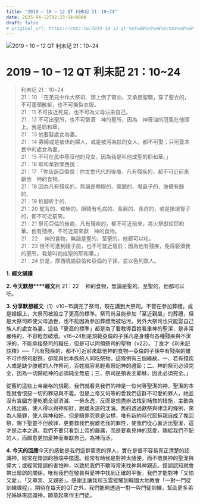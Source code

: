 ```yaml
---
title: "2019 – 10 – 12 QT 利未記 21：10~24"
date: 2025-04-12T02:23:54+0800
draft: false
# original_url: https://cmtc.tw/2019-10-12-qt-%e5%88%a9%e6%9c%aa%e8%a8%98-21%ef%bc%9a1024
---
```


![2019 – 10 – 12 QT 利未記 21：10\~24](/images/qt.jpg   "2019 – 10 – 12 QT 利未記 21：10\~24")

# 2019 – 10 – 12 QT 利未記 21：10\~24

> 利未記 21：10\~24  
> 21：10 「在弟兄中作大祭司、頭上倒了膏油、又承接聖職，穿了聖衣的，不可蓬頭散髮，也不可撕裂衣服。  
> 21：11 不可挨近死屍，也不可為父母沾染自己。  
> 21：12 不可出聖所，也不可褻瀆　神的聖所，因為　神膏油的冠冕在他頭上。我是耶和華。  
> 21：13 他要娶處女為妻。  
> 21：14 寡婦或是被休的婦人，或是被污為妓的女人，都不可娶；只可娶本民中的處女為妻。  
> 21：15 不可在民中辱沒他的兒女，因為我是叫他成聖的耶和華。」  
> 21：16 耶和華對摩西說：  
> 21：17 「你告訴亞倫說：你世世代代的後裔，凡有殘疾的，都不可近前來獻他　神的食物。  
> 21：18 因為凡有殘疾的，無論是瞎眼的、瘸腿的、塌鼻子的、肢體有餘的、  
> 21：19 折腳折手的、  
> 21：20 駝背的、矮矬的、眼睛有毛病的、長癬的、長疥的，或是損壞腎子的，都不可近前來。  
> 21：21 祭司亞倫的後裔，凡有殘疾的，都不可近前來，將火祭獻給耶和華。他有殘疾，不可近前來獻　神的食物。  
> 21：22 　神的食物，無論是聖的，至聖的，他都可以吃。  
> 21：23 但不可進到幔子前，也不可就近壇前；因為他有殘疾，免得褻瀆我的聖所。我是叫他成聖的耶和華。」  
> 21：24 於是，摩西曉諭亞倫和亞倫的子孫，並以色列眾人。

**1.** **經文誦讀**

**2. 今天默想****經文**利 21：22 　神的食物，無論是聖的，至聖的，他都可以吃。

**3. 分享默想經文**（1）v10\~15講完了祭司，現在講到大祭司。不管在參加葬禮，或是婚姻上，大祭司被設立了更高的標準。祭司尚且能參加「至近親屬」的葬禮，但是大祭司即使父母過世，也不能因為參加葬禮而被玷污。另外大祭司也只能娶自己族人的處女為妻，這些「更高的標準」都是為了要教導百姓看重神的聖潔，是非常嚴格的，不容輕忽破壞。v16\~24則是規範亞倫的子孫凡是身體有各種殘疾與不潔淨的，不能承接祭司的職任，但是可以同領祭司的聖物（v22）。丁良才《利未記註釋》──「凡有殘疾的，都不可近前來獻他神的食物—亞倫的子孫中有殘疾的雖不可作祭司獻祭，卻能與他本族的人同吃祭物。這條例有三個緣故。一、若有殘疾人或是缺少肢體的人作祭司，百姓就容易輕看祭記神的禮節；二、神的祭司必須完全，因為一切歸給神的必須純全無疵；三、祭司是預表主耶穌，因此必須完全。」

從舊約這些上帝嚴格的規範，我們就看見我們的神是一位何等聖潔的神，聖潔的本性就會恨惡一切的罪惡與不義。但是上帝又何等的愛我們這群不可愛的罪人，祂並沒有貪圖方便乾脆全部消滅、一勞永逸，反而是想盡辦法找到補救的措施，主動為人找出路，使人得以與神和好，脫離永遠的沈淪。舊約透過獻祭與律法的條例，來為人贖罪，使人與神和好。但是贖罪究竟是治標，唯有新約時代耶穌親自成了挽回祭，賜下聖靈不但赦罪，更要救我們脫離老我的罪性，使我們從心裏活出聖潔，這才是治本之道。我們不要只看到上帝的嚴厲，而是要看見神的慈愛，賜給我們不配的人，而願意更加愛神而奉獻自己，為神而活。

**4. 今天的回應**今天的感動是我們這群蒙恩的罪人，實在是很不容易真正清楚的認識神，經常在錯誤的極端中擺盪。經常有時候是對神太隨便，而不敬畏神的聖潔與偉大；或經常錯誤的害怕神，以致於我們不敢時常來找神與神親近。錯誤認知就會帶出錯誤的關係，唯有我們在敬畏與愛神中找到正確的平衡，我們才能對神「又怕又愛」、「又尊崇、又親密」。感謝主讓我和玉雲接觸到韓國大地教會「一對一門徒訓練課程」，期待在每天的QT之外，我們能夠透過一對一與門徒訓練，幫助更多弟兄姊妹來認識神，願意起來作主門徒。